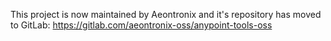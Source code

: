 This project is now maintained by Aeontronix and it's repository has moved to GitLab: https://gitlab.com/aeontronix-oss/anypoint-tools-oss
